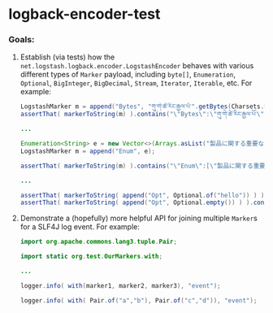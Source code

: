# logback-encoder-test

### Goals:

1. Establish (via tests) how the `net.logstash.logback.encoder.LogstashEncoder` behaves with various different types of `Marker` payload, including `byte[]`, `Enumeration`, `Optional`, `BigInteger`, `BigDecimal`, `Stream`, `Iterator`, `Iterable`, etc. For example:

    ```java
    LogstashMarker m = append("Bytes", "གུ་གེ་ཚེ་རིང་རྒྱལ་པོ་".getBytes(Charsets.UTF_8));
    assertThat( markerToString(m) ).contains("\"Bytes\":\"གུ་གེ་ཚེ་རིང་རྒྱལ་པོ་\"");

    ...

    Enumeration<String> e = new Vector<>(Arrays.asList("製品に関する重要なお知らせ", "b", "c")).elements();
    LogstashMarker m = append("Enum", e);

    assertThat( markerToString(m) ).contains("\"Enum\":[\"製品に関する重要なお知らせ\",\"b\",\"c\"]");

    ...

    assertThat( markerToString( append("Opt", Optional.of("hello")) ) ).contains("\"Opt\":\"hello\"");
    assertThat( markerToString( append("Opt", Optional.empty()) ) ).contains("\"Opt\":\"<missing>\"");
    ```

1. Demonstrate a (hopefully) more helpful API for joining multiple `Marker`s for a SLF4J log event. For example:

    ```java
    import org.apache.commons.lang3.tuple.Pair;

    import static org.test.OurMarkers.with;

    ...

    logger.info( with(marker1, marker2, marker3), "event");

    logger.info( with( Pair.of("a","b"), Pair.of("c","d")), "event");
    ```